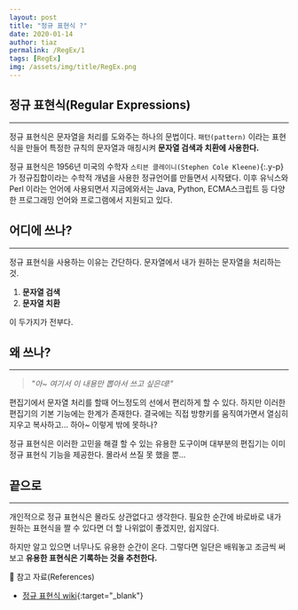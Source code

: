 ```yaml
---
layout: post
title: "정규 표현식 ?"
date: 2020-01-14
author: tiaz
permalink: /RegEx/1
tags: [RegEx]
img: /assets/img/title/RegEx.png
---
```

## 정규 표현식(Regular Expressions)
---
정규 표현식은 문자열을 처리를 도와주는 하나의 문법이다. `패턴(pattern)` 이라는 표현식을
만들어 특정한 규칙의 문자열과 매칭시켜 **문자열 검색과 치환에 사용한다.**

정규 표현식은 1956년 미국의 수학자 `스티븐 클레이니(Stephen Cole Kleene)`{:.y-p} 가 정규집합이라는 수학적 개념을
사용한 정규언어를 만들면서 시작됐다. 이후 유닉스와 Perl 이라는 언어에 사용되면서 지금에와서는 
Java, Python, ECMA스크립트 등 다양한 프로그래밍 언어와 프로그램에서 지원되고 있다.
<br/>

## 어디에 쓰나?
---
정규 표현식을 사용하는 이유는 간단하다. 문자열에서 내가 원하는 문자열을 처리하는 것.

1. **문자열 검색**
2. **문자열 치환**

이 두가지가 전부다.
<br/>

## 왜 쓰나?
---
> _"아~ 여기서 이 내용만 뽑아서 쓰고 싶은데!"_

편집기에서 문자열 처리를 할때 어느정도의 선에서 편리하게 할 수 있다. 하지만 이러한 편집기의 기본 기능에는 한계가 존재한다. 결국에는 직접 방향키를 움직여가면서 열심히 지우고 복사하고... 하아~ 이렇게 밖에 못하나?

정규 표현식은 이러한 고민을 해결 할 수 있는 유용한 도구이며 대부분의 편집기는 이미 정규 표현식 기능을 제공한다. 몰라서 쓰질 못 했을 뿐...
<br/>

## 끝으로
---
개인적으로 정규 표현식은 몰라도 상관없다고 생각한다. 필요한 순간에 바로바로 내가 원하는
표현식을 짤 수 있다면 더 할 나위없이 좋겠지만, 쉽지않다.

하지만 알고 있으면 너무나도 유용한 순간이 온다. 그렇다면 일단은 배워놓고 조금씩 써보고
**유용한 표현식은 기록하는 것을 추천한다.**
<br/>

:pushpin: 참고 자료(References)
- [정규 표현식 wiki](https://ko.wikipedia.org/wiki/%EC%A0%95%EA%B7%9C_%ED%91%9C%ED%98%84%EC%8B%9D){:target="_blank"}
<br/>